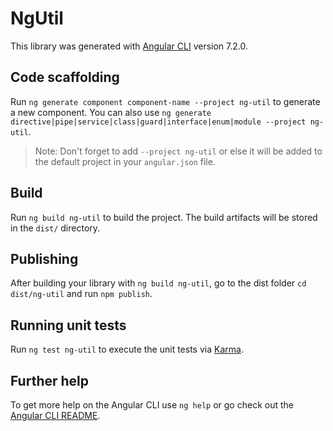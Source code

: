 # NgUtil

This library was generated with [Angular CLI](https://github.com/angular/angular-cli) version 7.2.0.

## Code scaffolding

Run `ng generate component component-name --project ng-util` to generate a new component. You can also use `ng generate directive|pipe|service|class|guard|interface|enum|module --project ng-util`.
> Note: Don't forget to add `--project ng-util` or else it will be added to the default project in your `angular.json` file. 

## Build

Run `ng build ng-util` to build the project. The build artifacts will be stored in the `dist/` directory.

## Publishing

After building your library with `ng build ng-util`, go to the dist folder `cd dist/ng-util` and run `npm publish`.

## Running unit tests

Run `ng test ng-util` to execute the unit tests via [Karma](https://karma-runner.github.io).

## Further help

To get more help on the Angular CLI use `ng help` or go check out the [Angular CLI README](https://github.com/angular/angular-cli/blob/master/README.md).
